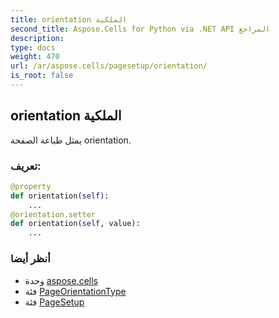 ```yaml
---
title: orientation الملكية
second_title: Aspose.Cells for Python via .NET API المراجع
description:
type: docs
weight: 470
url: /ar/aspose.cells/pagesetup/orientation/
is_root: false
---
```

##  orientation الملكية

يمثل طباعة الصفحة orientation.
###  تعريف:
```python
@property
def orientation(self):
    ...
@orientation.setter
def orientation(self, value):
    ...
```

###  أنظر أيضا
* وحدة [aspose.cells](../../)
* فئة [PageOrientationType](/cells/python-net/ar/aspose.cells/pageorientationtype)
* فئة [PageSetup](/cells/python-net/ar/aspose.cells/pagesetup)
